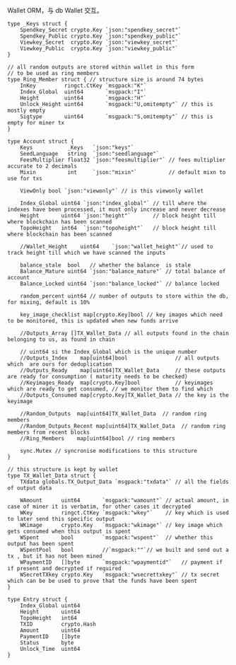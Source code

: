 Wallet ORM，与 db Wallet 交互。

    type _Keys struct {
        Spendkey_Secret crypto.Key `json:"spendkey_secret"`
        Spendkey_Public crypto.Key `json:"spendkey_public"`
        Viewkey_Secret  crypto.Key `json:"viewkey_secret"`
        Viewkey_Public  crypto.Key `json:"viewkey_public"`
    }

    // all random outputs are stored within wallet in this form
    // to be used as ring members
    type Ring_Member struct { // structure size is around 74 bytes
        InKey         ringct.CtKey `msgpack:"K"`
        Index_Global  uint64       `msgpack:"I"`
        Height        uint64       `msgpack:"H"`
        Unlock_Height uint64       `msgpack:"U,omitempty"` // this is mostly empty
        Sigtype       uint64       `msgpack:"S,omitempty"` // this is empty for miner tx
    }

    type Account struct {
        Keys           _Keys   `json:"keys"`
        SeedLanguage   string  `json:"seedlanguage"`
        FeesMultiplier float32 `json:"feesmultiplier"` // fees multiplier accurate to 2 decimals
        Mixin          int     `json:"mixin"`          // default mixn to use for txs

        ViewOnly bool `json:"viewonly"` // is this viewonly wallet

        Index_Global uint64 `json:"index_global"` // till where the indexes have been processed, it must only increase and never decrease
        Height       uint64 `json:"height"`       // block height till where blockchain has been scanned
        TopoHeight   int64  `json:"topoheight"`   // block height till where blockchain has been scanned

        //Wallet_Height    uint64    `json:"wallet_height"`// used to track height till which we have scanned the inputs

        balance_stale  bool   // whether the balance  is stale
        Balance_Mature uint64 `json:"balance_mature"` // total balance of account
        Balance_Locked uint64 `json:"balance_locked"` // balance locked

        random_percent uint64 // number of outputs to store within the db, for mixing, default is 10%

        key_image_checklist map[crypto.Key]bool // key images which need to be monitored, this is updated when new funds arrive

        //Outputs_Array []TX_Wallet_Data // all outputs found in the chain belonging to us, as found in chain

        // uint64 si the Index_Global which is the unique number
        //Outputs_Index    map[uint64]bool               // all outputs which  are ours for deduplication
        //Outputs_Ready    map[uint64]TX_Wallet_Data     // these outputs are ready for consumption ( maturity needs to be checked)
        //Keyimages_Ready  map[crypto.Key]bool           // keyimages which are ready to get consumed, // we monitor them to find which
        //Outputs_Consumed map[crypto.Key]TX_Wallet_Data // the key is the keyimage

        //Random_Outputs  map[uint64]TX_Wallet_Data  // random ring members
        //Random_Outputs_Recent map[uint64]TX_Wallet_Data  // random ring members from recent blocks
        //Ring_Members    map[uint64]bool // ring members

        sync.Mutex // syncronise modifications to this structure
    }

    // this structure is kept by wallet
    type TX_Wallet_Data struct {
        TXdata globals.TX_Output_Data `msgpack:"txdata"` // all the fields of output data

        WAmount      uint64       `msgpack:"wamount"` // actual amount, in case of miner it is verbatim, for other cases it decrypted
        WKey         ringct.CtKey `msgpack:"wkey"`    // key which is used to later send this specific output
        WKimage      crypto.Key   `msgpack:"wkimage"` // key image which gets consumed when this output is spent
        WSpent       bool         `msgpack:"wspent"`  // whether this output has been spent
        WSpentPool   bool         //`msgpack:""`// we built and send out a tx , but it has not been mined
        WPaymentID   []byte       `msgpack:"wpaymentid"`   // payment if if present and decrypted if required
        WSecretTXkey crypto.Key   `msgpack:"wsecrettxkey"` // tx secret which can be be used to prove that the funds have been spent
    }

```
type Entry struct {
    Index_Global uint64
    Height       uint64
    TopoHeight   int64
    TXID         crypto.Hash
    Amount       uint64
    PaymentID    []byte
    Status       byte
    Unlock_Time  uint64
}
```



